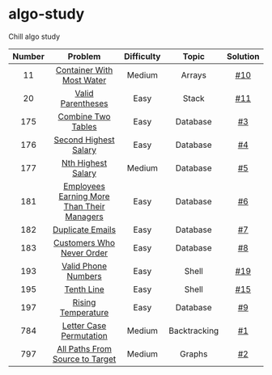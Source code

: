# algo-study
Chill algo study

| Number   |      Problem      | Difficulty | Topic | Solution |
|:--------:|:-----------------:|:----------:|:-----:|:--------:|
| 11  | [Container With Most Water](https://leetcode.com/problems/container-with-most-water/) | Medium | Arrays | [#10](/../../issues/10) |
| 20  | [Valid Parentheses](https://leetcode.com/problems/valid-parentheses/) | Easy | Stack | [#11](/../../issues/11) |
| 175 | [Combine Two Tables](https://leetcode.com/problems/combine-two-tables/) | Easy | Database | [#3](/../../issues/3) |
| 176 | [Second Highest Salary](https://leetcode.com/problems/second-highest-salary/) | Easy | Database | [#4](/../../issues/4)
| 177 | [Nth Highest Salary](https://leetcode.com/problems/nth-highest-salary/) | Medium | Database | [#5](/../../issues/5) |
| 181 | [Employees Earning More Than Their Managers](https://leetcode.com/problems/employees-earning-more-than-their-managers/) | Easy | Database | [#6](/../../issues/6) |
| 182 | [Duplicate Emails](https://leetcode.com/problems/duplicate-emails/) | Easy | Database | [#7](/../../issues/7) |
| 183 | [Customers Who Never Order](https://leetcode.com/problems/customers-who-never-order/) | Easy | Database | [#8](/../../issues/8) |
| 193 | [Valid Phone Numbers](https://leetcode.com/problems/valid-phone-numbers/) | Easy | Shell | [#19](/../../issues/19) |
| 195 | [Tenth Line](https://leetcode.com/problems/tenth-line/) | Easy | Shell | [#15](/../../issues/15) |
| 197 | [Rising Temperature](https://leetcode.com/problems/rising-temperature/) | Easy | Database | [#9](/../../issues/9) |
| 784 | [Letter Case Permutation](https://leetcode.com/problems/letter-case-permutation/) | Medium | Backtracking | [#1](/../../issues/1) |
| 797 | [All Paths From Source to Target](https://leetcode.com/problems/all-paths-from-source-to-target/) | Medium| Graphs | [#2](/../../issues/2) |
